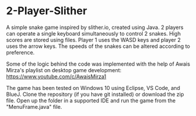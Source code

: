 # 2-Player-Slither
A simple snake game inspired by slither.io, created using Java. 2 players can operate a single keyboard simultaneously to control 2 snakes. High scores are stored using files. Player 1 uses the WASD keys and player 2 uses the arrow keys. The speeds of the snakes can be altered according to preference. 

Some of the logic behind the code was implemented with the help of Awais Mirza's playlist on desktop game development: https://www.youtube.com/c/AwaisMirza1

The game has been tested on Windows 10 using Eclipse, VS Code, and BlueJ. Clone the repository (if you have git installed) or download the zip file. Open up the folder in a supported IDE and run the game from the "MenuFrame.java" file.

